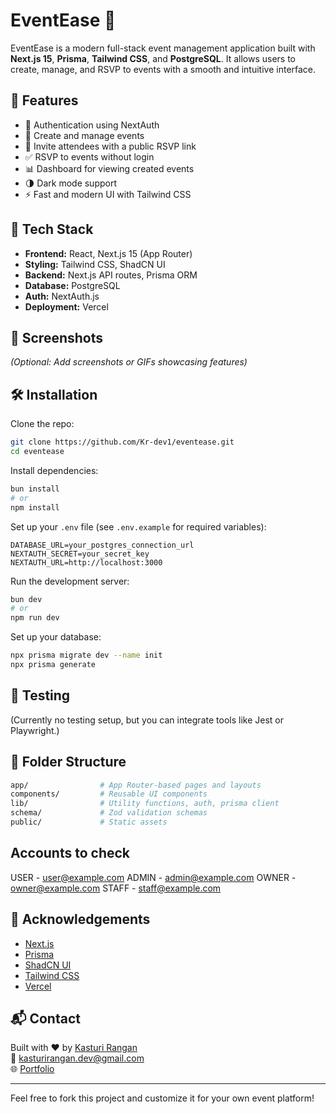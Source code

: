 # EventEase 🎉

EventEase is a modern full-stack event management application built with **Next.js 15**, **Prisma**, **Tailwind CSS**, and **PostgreSQL**. It allows users to create, manage, and RSVP to events with a smooth and intuitive interface.

## 🚀 Features

- 🔐 Authentication using NextAuth
- 📅 Create and manage events
- 📨 Invite attendees with a public RSVP link
- ✅ RSVP to events without login
- 📊 Dashboard for viewing created events
- 🌗 Dark mode support
- ⚡ Fast and modern UI with Tailwind CSS

## 🧱 Tech Stack

- **Frontend:** React, Next.js 15 (App Router)
- **Styling:** Tailwind CSS, ShadCN UI
- **Backend:** Next.js API routes, Prisma ORM
- **Database:** PostgreSQL
- **Auth:** NextAuth.js
- **Deployment:** Vercel

## 📸 Screenshots

*(Optional: Add screenshots or GIFs showcasing features)*

## 🛠️ Installation

Clone the repo:

```bash
git clone https://github.com/Kr-dev1/eventease.git
cd eventease
```

Install dependencies:

```bash
bun install
# or
npm install
```

Set up your `.env` file (see `.env.example` for required variables):

```env
DATABASE_URL=your_postgres_connection_url
NEXTAUTH_SECRET=your_secret_key
NEXTAUTH_URL=http://localhost:3000
```

Run the development server:

```bash
bun dev
# or
npm run dev
```

Set up your database:

```bash
npx prisma migrate dev --name init
npx prisma generate
```

## 🧪 Testing

(Currently no testing setup, but you can integrate tools like Jest or Playwright.)

## 📂 Folder Structure

```bash
app/                # App Router-based pages and layouts
components/         # Reusable UI components
lib/                # Utility functions, auth, prisma client
schema/             # Zod validation schemas
public/             # Static assets
```

## Accounts to check

USER - user@example.com
ADMIN - admin@example.com
OWNER - owner@example.com
STAFF - staff@example.com

## 🙌 Acknowledgements

- [Next.js](https://nextjs.org/)
- [Prisma](https://www.prisma.io/)
- [ShadCN UI](https://ui.shadcn.dev/)
- [Tailwind CSS](https://tailwindcss.com/)
- [Vercel](https://vercel.com/)

## 📬 Contact

Built with ❤️ by [Kasturi Rangan](https://www.linkedin.com/in/-kasturirangan/)  
📧 kasturirangan.dev@gmail.com  
🌐 [Portfolio](https://kasturirangan.netlify.app)

---

Feel free to fork this project and customize it for your own event platform!
